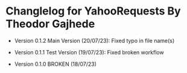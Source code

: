 # Changlelog for YahooRequests By Theodor Gajhede

* Version 0.1.2 Main Version (20/07/23):
    Fixed typo in file name(s)

* Version 0.1.1 Test Version (19/07/23):
    Fixed broken workflow

* Version 0.1.0 BROKEN (18/07/23)
